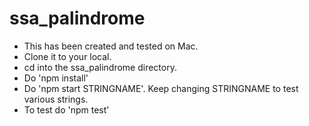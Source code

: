 # ssa_palindrome

* This has been created and tested on Mac.
* Clone it to your local.
* cd into the ssa_palindrome directory.
* Do 'npm install'
* Do 'npm start STRINGNAME'. Keep changing STRINGNAME to test various strings. 
* To test do 'npm test'
